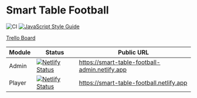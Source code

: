 # Smart Table Football

![CI](https://github.com/Jozwiaczek/smart-table-football/workflows/Continuous%20Integration/badge.svg)
[![JavaScript Style Guide](https://img.shields.io/badge/code_style-standard-brightgreen.svg)](https://standardjs.com)

[Trello Board](https://trello.com/b/RJ02H7Pz/smart-table-football)

| Module | Status                                                                                                                                                                          | Public URL                                     |
| ------ | ------------------------------------------------------------------------------------------------------------------------------------------------------------------------------- | ---------------------------------------------- |
| Admin  | [![Netlify Status](https://api.netlify.com/api/v1/badges/3335005e-5758-43b6-88bc-ceb21cd6967c/deploy-status)](https://app.netlify.com/sites/smart-table-football-admin/deploys) | https://smart-table-football-admin.netlify.app |
| Player | [![Netlify Status](https://api.netlify.com/api/v1/badges/24c1e8b5-9fd2-4508-a0a8-ee00626f036c/deploy-status)](https://app.netlify.com/sites/smart-table-football/deploys)       | https://smart-table-football.netlify.app       |
